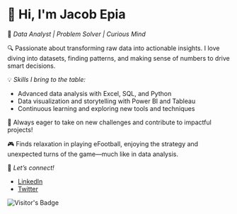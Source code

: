 # 👋 Hi, I'm Jacob Epia

🎯 *Data Analyst | Problem Solver | Curious Mind*

🔍 Passionate about transforming raw data into actionable insights. I love diving into datasets, finding patterns, and making sense of numbers to drive smart decisions.

💡 *Skills I bring to the table:*
- Advanced data analysis with Excel, SQL, and Python
- Data visualization and storytelling with Power BI and Tableau
- Continuous learning and exploring new tools and techniques

🚀 Always eager to take on new challenges and contribute to impactful projects!

🎮 Finds relaxation in playing eFootball, enjoying the strategy and unexpected turns of the game—much like in data analysis.

🔗 *Let’s connect!*
- [LinkedIn](https://www.linkedin.com/in/jacob-epia/)
- [Twitter](https://x.com/jake_epia)

![Visitor's Badge](https://komarev.com/ghpvc/?username=jakeepia&style=flat-square)
